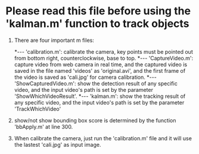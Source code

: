 # Please read this file before using the 'kalman.m' function to track objects

1) There are four important m files: 

     *--- 'calibration.m': calibrate the camera, key points must be
          pointed out from bottom right, counterclockwise, base to top.
     *--- 'CaptureVideo.m': capture video from web camera in real time, and
          the captured video is saved in the file named 'videos' as
          'original.avi', and the first frame of the video is saved as 'cali.jpg'
          for camera calibration.
     *--- 'ShowCapturedVideo.m': show the detection result of any specific
          video, and the input video's path is set by the parameter
          'ShowWhichVideoResult'.
     *--- 'kalman.m': show the tracking result of any specific video, and 
          the input video's path is set by the parameter 'TrackWhichVideo'
 2) show/not show bounding box score is determined by the function 'bbApply.m'
    at line 300.
    
 3) When calibrate the camera, just run the 'calibration.m' file and it
    will use the lastest 'cali.jpg' as input image.

